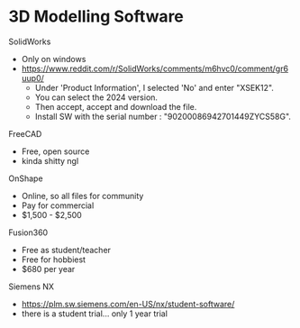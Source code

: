 # 3D Modelling Software

SolidWorks

- Only on windows
- https://www.reddit.com/r/SolidWorks/comments/m6hvc0/comment/gr6uup0/
    - Under 'Product Information', I selected 'No' and enter "XSEK12".
    - You can select the 2024 version.
    - Then accept, accept and download the file.
    - Install SW with the serial number : "90200086942701449ZYCS58G". 


FreeCAD

- Free, open source
- kinda shitty ngl

OnShape

- Online, so all files for community
- Pay for commercial
- $1,500 - $2,500

Fusion360

- Free as student/teacher
- Free for hobbiest
- $680 per year

Siemens NX

- https://plm.sw.siemens.com/en-US/nx/student-software/
- there is a student trial... only 1 year trial